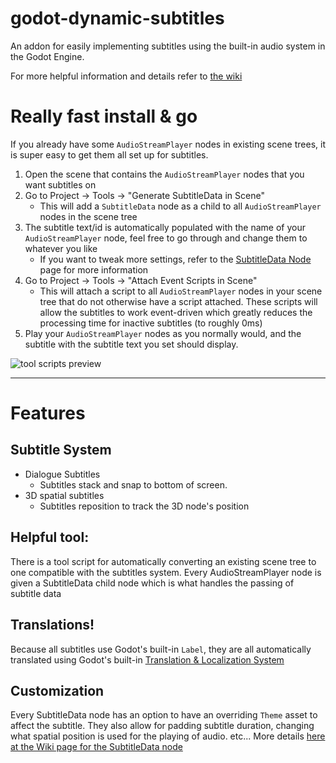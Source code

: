 # godot-dynamic-subtitles
An addon for easily implementing subtitles using the built-in audio system in the Godot Engine.

For more helpful information and details refer to [the wiki](https://github.com/QueenOfSquiggles/godot-dynamic-subtitles/wiki)


# Really fast install & go

If you already have some `AudioStreamPlayer` nodes in existing scene trees, it is super easy to get them all set up for subtitles.

1. Open the scene that contains the `AudioStreamPlayer` nodes that you want subtitles on
2. Go to Project -> Tools -> "Generate SubtitleData in Scene"
    * This will add a `SubtitleData` node as a child to all `AudioStreamPlayer` nodes in the scene tree
3. The subtitle text/id is automatically populated with the name of your `AudioStreamPlayer` node, feel free to go through and change them to whatever you like
    * If you want to tweak more settings, refer to the [SubtitleData Node](https://github.com/QueenOfSquiggles/godot-dynamic-subtitles/wiki/SubtitleData-Node) page for more information
4. Go to Project -> Tools -> "Attach Event Scripts in Scene"
    * This will attach a script to all `AudioStreamPlayer` nodes in your scene tree that do not otherwise have a script attached. These scripts will allow the subtitles to work event-driven which greatly reduces the processing time for inactive subtitles (to roughly 0ms)
5. Play your `AudioStreamPlayer` nodes as you normally would, and the subtitle with the subtitle text you set should display.

![tool scripts preview](https://user-images.githubusercontent.com/8940604/162343226-780322a6-8c79-4f97-bf31-ec1b2144b9b0.png)

***

# Features
## Subtitle System
* Dialogue Subtitles
  * Subtitles stack and snap to bottom of screen. 
* 3D spatial subtitles
  * Subtitles reposition to track the 3D node's position

## Helpful tool:
There is a tool script for automatically converting an existing scene tree to one compatible with the subtitles system. Every AudioStreamPlayer node is given a SubtitleData child node which is what handles the passing of subtitle data


## Translations!
Because all subtitles use Godot's built-in `Label`, they are all automatically translated using Godot's built-in [Translation & Localization System](https://docs.godotengine.org/en/stable/tutorials/i18n/internationalizing_games.html)

## Customization
Every SubtitleData node has an option to have an overriding `Theme` asset to affect the subtitle. They also allow for padding subtitle duration, changing what spatial position is used for the playing of audio. etc...
More details [here at the Wiki page for the SubtitleData node](https://github.com/QueenOfSquiggles/godot-dynamic-subtitles/wiki/SubtitleData-Node)
